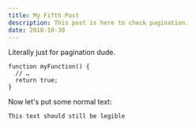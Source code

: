 ```yaml
---
title: My Fifth Post
description: This post is here to check pagination.
date: 2018-10-30
---
```


Literally just for pagination dude.

```js/0,1
function myFunction() {
  // …
  return true;
}
```

Now let's put some normal text:

```txt
This text should still be legible
```
